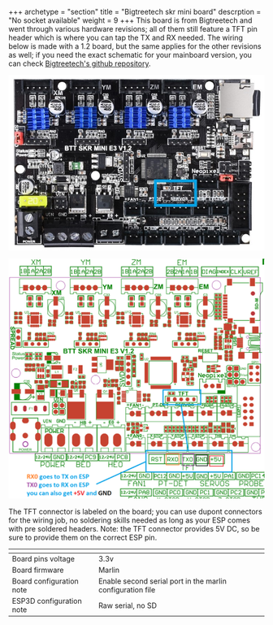 +++
archetype = "section"
title = "Bigtreetech skr mini board"
descrption = "No socket available"
weight = 9
+++
This board is from Bigtreetech and went through various hardware revisions; all of them still feature a TFT pin header which is where you can tap the TX and RX needed. The wiring below is made with a 1.2 board, but the same applies for the other revisions as well; if you need the exact schematic for your mainboard version, you can check [Bigtreetech's github repository](https://github.com/bigtreetech/BIGTREETECH-SKR-mini-E3/tree/master/hardware).

![step1](mini_12_board.jpg?width=300px)

![step2](skr_mini_12_schematic.png?width=300px)

The TFT connector is labeled on the board; you can use dupont connectors for the wiring job, no soldering skills needed as long as your ESP comes with pre soldered headers. 
Note: the TFT connector provides 5V DC, so be sure to provide them on the correct ESP pin. 

| <!-- -->  | <!-- --> |
|-|-|
| Board pins voltage | 3.3v |
| Board firmware | Marlin | 
| Board configuration note | Enable second serial port in the marlin configuration file |
| ESP3D configuration note | Raw serial, no SD |